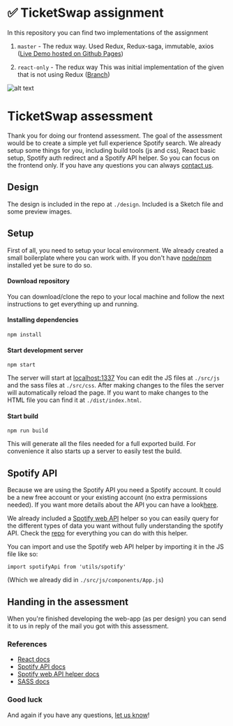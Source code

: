 # ✅ TicketSwap assignment
In this repository you can find two implementations of the assignment
1. `master` - The redux way.
Used Redux, Redux-saga, immutable, axios ([Live Demo hosted on Github Pages](https://zikosichi.github.io/frontend-assessment/))

2. `react-only` - The redux way
This was initial implementation of the given that is not using Redux
([Branch](https://github.com/zikosichi/frontend-assessment/tree/react-only/))

![alt text](https://github.com/zikosichi/frontend-assessment/blob/master/preview.gif?raw=true "Preview")

# TicketSwap assessment
Thank you for doing our frontend assessment. The goal of the assessment would be to create a simple yet full experience Spotify search. We already setup some things for you, including build tools (js and css), React basic setup, Spotify auth redirect and a Spotify API helper. So you can focus on the frontend only. If you have any questions you can always [contact us](mailto:rob@ticketswap.com).

## Design
The design is included in the repo at `./design`. Included is a Sketch file and some preview images.

## Setup
First of all, you need to setup your local environment.
We already created a small boilerplate where you can work with. If you don't have [node/npm](https://nodejs.org/en/) installed yet be sure to do so.

#### Download repository
You can download/clone the repo to your local machine and follow the next instructions to get everything up and running.

#### Installing dependencies
```
npm install
```

#### Start development server
```
npm start
```
The server will start at [localhost:1337](http://localhost:1337)
You can edit the JS files at `./src/js` and the sass files at `./src/css`. After making changes to the files the server will automatically reload the page. If you want to make changes to the HTML file you can find it at `./dist/index.html`.

#### Start build
```
npm run build
```
This will generate all the files needed for a full exported build. For convenience it also starts up a server to easily test the build.

## Spotify API
Because we are using the Spotify API you need a Spotify account. It could be a new free account or your existing account (no extra permissions needed). If you want more details about the API you can have a look[here](https://developer.spotify.com/web-api/).

We already included a [Spotify web API](https://github.com/JMPerez/spotify-web-api-js) helper so you can easily query for the different types of data you want without fully understanding the spotify API. Check the [repo](https://github.com/JMPerez/spotify-web-api-js) for everything you can do with this helper.

You can import and use the Spotify web API helper by importing it in the JS file like so:
```
import spotifyApi from 'utils/spotify'
```
(Which we already did in `./src/js/components/App.js`)

## Handing in the assessment
When you're finished developing the web-app (as per design) you can send it to us in reply of the mail you got with this assessment.

### References
- [React docs](https://reactjs.org/docs/hello-world.html)
- [Spotify API docs](https://developer.spotify.com/web-api/)
- [Spotify web API helper docs](https://github.com/JMPerez/spotify-web-api-js)
- [SASS docs](http://sass-lang.com/documentation/file.SASS_REFERENCE.html)

### Good luck
And again if you have any questions, [let us know](mailto:rob@ticketswap.com)!
